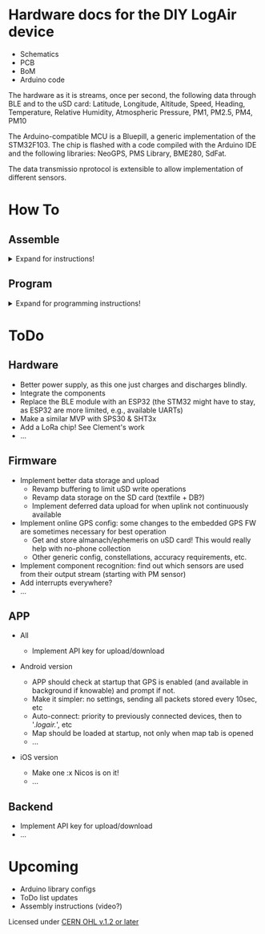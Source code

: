# Hardware docs for the DIY LogAir device

- Schematics
- PCB
- BoM
- Arduino code

The hardware as it is streams, once per second, the following data through BLE and to the uSD card:
Latitude, Longitude, Altitude, Speed, Heading, Temperature, Relative Humidity, Atmospheric Pressure, PM1, PM2.5, PM4, PM10

The Arduino-compatible MCU is a Bluepill, a generic implementation of the STM32F103. The chip is flashed with a code compiled with the Arduino IDE and the following libraries: NeoGPS, PMS Library, BME280, SdFat.

The data transmissio nprotocol is extensible to allow implementation of different sensors.

# How To

## Assemble
<details>
  <summary>Expand for instructions!</summary>
  
  ### Material

- LogAir PCB
- Bluepill + connectors
- BME280 + connector
- uSD module
- BLE module
- PMS7003 + connector
- DC step-up
- Charger module
- GPS module

- Soldering iron + tin
- double-sided tape + jelly tape if available
- cutting pliers
- flat pliers
  
  ### Instructions

0. A very first step should be to try and upload code to the Bluepill. This is before the rest as it happened that the chips could not be programmed, and realizing that after all that work is not ideal. Upload a bootloader, a blink code, and there you go.

1. Solder the Bluepill connectors
<div align="center"><img src=/img/1_PCB_and_Bluepill.jpg width=400px</img></div>

2. Solder the assembled Bluepill to the PCB
<div align=center><img src=/img/2_PCB_back.jpg width=400px</img></div>

3. Prepare the BME280 (solder the connectors), the BLE module (straighten the pins with a flat plier), and the uSD module
<div align=center><img src=/img/3_Prepare_BLE_BME280_SD.jpg width=400px</img></div>

4. Place the BLE, BME, and uSD modules. Follow the picture, the BME280 (violet module) should be as far as possible from the PCB)
<div align=center><img src=/img/4.1_Placement_BLE_BME_SD.jpg width=400px</img></div>
<div align=center><img src=/img/4.2_Placement_BLE_BME_SD.jpg width=400px</img></div>

5. Prepare the PCB for the power modules: put a thin layer of tin on the charger module pads, and a solder blob on one of the step-up pads
<div align=center><img src=/img/5.1_Power_Preparing.jpg width=400px</img></div>

6. Solder the charger module by putting it in place, and adding solder on the pads from the top. I count about 5 seconds of applying heat for the tin applied on step 5 to melt. Then solder the step-up module using the first pad to hold it in place
<div align=center><img src=/img/5.2_Power_Place.jpg width=400px</img></div>
<div align=center><img src=/img/5.3_Power_Solder.jpg width=400px</img></div>

Then place and solder the switch. Here, try to apply a minimal amount of tin. As the other side of the pins will go against the PMS7003 which has a conductive casing, the pins should be cut or filed down, then taped over (two layers of normal, clear tape are enough)
<div align=center><img src=/img/6.2_Switch_Solder.jpg width=400px</img></div>
<div align=center><img src=/img/6.3_Switch_cut.jpg width=400px</img></div>

7. Bend lightly the SWD pins of the Bluepill to give room for soldering the GPS wires
<div align=center><img src=/img/6.1_Switch_Place.jpg width=400px</img></div>

8. Solder the GPS wires. The order is the same as their order on the GPS-side plug, you can use the PCB markings (5V is red) and pictures to help you. The wires should not go over each other at any point for the order to be preserved.
<div align=center><img src=/img/7.1_GPS_Prepare.jpg width=400px</img></div>
<div align=center><img src=/img/7.2_GPS_Solder.jpg width=400px</img></div>

9. Solder the connector for the PMS7003. As the width of the Bluepill vary a bit, it is safer to solder it lightly 'bent' away from the bluepill. To do that, solder the pins that are on the far side from the Bluepill first, then plug the PMS7003 in to see how thing fit. Then remove and solder the rest. 5-10 degrees should do.
<div align=center><img src=/img/8_PMS7003_pin_solder.jpg width=400px</img></div>

10. For a smaller device, I cut most of the pins apparent on the back of the PCB to the top of the tin cone. Apply insulation on the pins, and this is important. I use a sticky, translucent, think tape I found on aliexpress. Any other ~1-2mm insulating material will easily do.
<div align=center><img src=/img/9_Pin_Cut_and_Stickies.jpg width=400px</img></div>

11. Solder the battery wires to the charger module pads
<div align=center><img src=/img/10_Battery.jpg width=400px</img></div>

12. Before finalizing the assembly, write down the PMS7003 serial number somewhere, to track device quality :)
<div align=center><img src=/img/11_Sensor_info.jpg width=400px</img></div>

13. And it is done :)
<div align=center><img src=/img/12_Final.jpg width=400px</img></div>

  </details>
  
## Program

<details>
  <summary>Expand for programming instructions!</summary>
  
### Pre-requisites
- A Bluepill with functional bootload (e.g. generic_boot20_pc13.bin from https://github.com/rogerclarkmelbourne/STM32duino-bootloader
- Install Arduino IDE
- Install board definition:
  - File > Preferences > Additional Boards Manager URLs: add the following URL to the list (empty by default):
  `http://dan.drown.org/stm32duino/package_STM32duino_index.json`
- Tools > Board > Boards Manager > Search 'STM32' > Install 'STM32F1xx/GD32F1xx boards'

### Libraries
Install the following libraries from the Library Manager
Tools > Manage Libraries... 

- NeoGPS: Install, and replace the contents of `$HOME/Arduino/libraries/NeoGPS/src/GPSport.h` by:
```
#ifndef GPSport_h
#define GPSport_h

#define gpsPort Serial2
#define GPS_PORT_NAME "Serial2"
#define DEBUG_PORT Serial

#endif
```
- BME280 by Tyler Glenn
- PMS Library by Mariusz Kacki

## Connect, compile and upload
Let us now try and upload a quick code to test if all works...

- Open the Blink example, and add `#define LED_BUILTIN PC13` at the very beginning
- Select the Board: Tools > Board > STM32F1 Boards (Arduino_STM32) > Maple mini
- Select the Port: Tools > Port > ... (depends on your OS)
- Press the Compile and Upload arrow....

If the upload does not go through, this might be because the board cannot auto-reset with your computer.
To upload, you will need to manually reset by pressing the button you can see near where the GPS chip is stuck just before pressing the Compile arrow. It takes a bit of trial and error and some OS's need it while some others don't.

## Upload the LogAir code
Download the code from the repository, and follow the same process as above.

## Connect
UART parameters to connect to the serial monitor are the ones set in the code, but are usually 9600, or 115200 for the latest versions.

## Troubleshoot

### Board appears in dmesg, but not in lsusb 
You might need to create a udev rules file
```
$ cat /etc/udev/rules.d/45-bluepill.rules
ATTRS{idVendor}=="1eaf", ATTRS{idProduct}=="0004", MODE="0666"
ATTRS{idVendor}=="1eaf", ATTRS{idProduct}=="0003", MODE="0666"
```
  </details>
  
# ToDo

## Hardware

- Better power supply, as this one just charges and discharges blindly.
- Integrate the components
- Replace the BLE module with an ESP32 (the STM32 might have to stay, as ESP32 are more limited, e.g., available UARTs)
- Make a similar MVP with SPS30 & SHT3x
- Add a LoRa chip! See Clement's work
- ...

## Firmware

- Implement better data storage and upload 
  - Revamp buffering to limit uSD write operations
  - Revamp data storage on the SD card (textfile + DB?)
  - Implement deferred data upload for when uplink not continuously available
- Implement online GPS config: some changes to the embedded GPS FW are sometimes necessary for best operation
  - Get and store almanach/ephemeris on uSD card! This would really help with no-phone collection
  - Other generic config, constellations, accuracy requirements, etc.
- Implement component recognition: find out which sensors are used from their output stream (starting with PM sensor)
- Add interrupts everywhere?
- ...

## APP

- All 
  - Implement API key for upload/download

- Android version
  - APP should check at startup that GPS is enabled (and available in background if knowable) and prompt if not. 
  - Make it simpler: no settings, sending all packets stored every 10sec, etc
  - Auto-connect: priority to previously connected devices, then to '.*logair.*', etc
  - Map should be loaded at startup, not only when map tab is opened
  - ...

- iOS version
  - Make one :x Nicos is on it!
  - ...

## Backend

  - Implement API key for upload/download
  - ...

# Upcoming

- Arduino library configs
- ToDo list updates
- Assembly instructions (video?)


Licensed under [CERN OHL v.1.2 or later](https://ohwr.org/project/cernohl/wikis/home)
